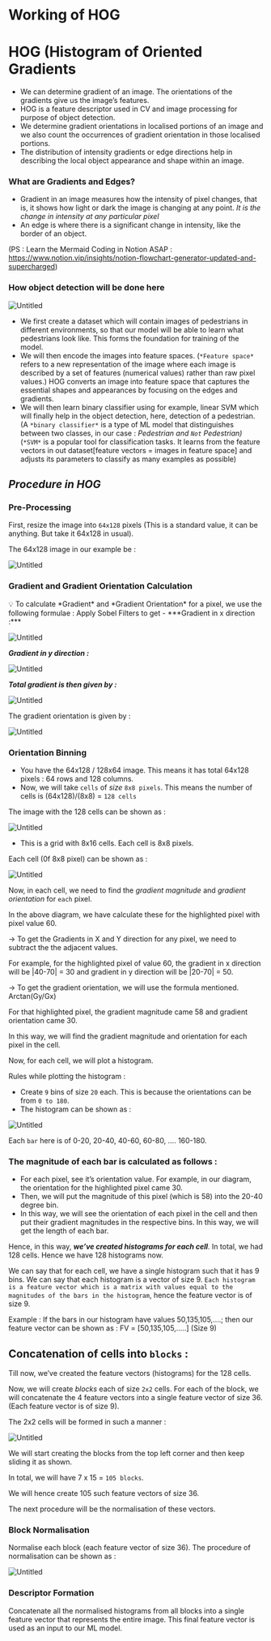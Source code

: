 # Working of HOG

# HOG (Histogram of Oriented Gradients

- We can determine gradient of an image. The orientations of the gradients give us the image’s features.
- HOG is a feature descriptor used in CV and image processing for purpose of object detection.
- We determine gradient orientations in localised portions of an image and we also count the occurrences of gradient orientation in those localised portions.
- The distribution of intensity gradients or edge directions help in describing the local object appearance and shape within an image.

### What are Gradients and Edges?

- Gradient in an image measures how the intensity of pixel changes, that is, it shows how light or dark the image is changing at any point. *It is the change in intensity at any particular pixel*
- An edge is where there is a significant change in intensity, like the border of an object.

(PS : Learn the Mermaid Coding in Notion ASAP : https://www.notion.vip/insights/notion-flowchart-generator-updated-and-supercharged)

### How object detection will be done here

![Untitled](Working%20of%20HOG%20a6f89c9b047845c0bcf3ef204a6e00ad/Untitled.png)

- We first create a dataset which will contain images of pedestrians in different environments, so that our model will be able to learn what pedestrians look like. This forms the foundation for training of the model.
- We will then encode the images into feature spaces.
(`*Feature space*` refers to a new representation of the image where each image is described by a set of features (numerical values) rather than raw pixel values.)
HOG converts an image into feature space that captures the essential shapes and appearances by focusing on the edges and gradients.
- We will then learn binary classifier using for example, linear SVM which will finally help in the object detection, here, detection of a pedestrian. 
(A `*binary classifier*` is a type of ML model that distinguishes between two classes, in our case : *Pedestrian and `Not` Pedestrian)*
(`*SVM*` is a popular tool for classification tasks. It learns from the feature vectors in out dataset[feature vectors = images in feature space] and adjusts its parameters to classify as many examples as possible)

## *Procedure in HOG*

### Pre-Processing

First, resize the image into `64x128` pixels (This is a standard value, it can be anything. But take it 64x128 in usual).

The 64x128 image in our example be : 

![Untitled](Working%20of%20HOG%20a6f89c9b047845c0bcf3ef204a6e00ad/Untitled%201.png)

### Gradient and Gradient Orientation Calculation

<aside>
💡 To calculate *Gradient* and *Gradient Orientation* for a pixel, we use the following formulae : 
Apply Sobel Filters to get - 
***Gradient in x direction :***

![Untitled](Working%20of%20HOG%20a6f89c9b047845c0bcf3ef204a6e00ad/Untitled%202.png)

***Gradient in y direction :*** 

![Untitled](Working%20of%20HOG%20a6f89c9b047845c0bcf3ef204a6e00ad/Untitled%203.png)

***Total gradient is then given by :*** 

![Untitled](Working%20of%20HOG%20a6f89c9b047845c0bcf3ef204a6e00ad/Untitled%204.png)

The gradient orientation is given by : 

![Untitled](Working%20of%20HOG%20a6f89c9b047845c0bcf3ef204a6e00ad/Untitled%205.png)

</aside>

### Orientation Binning

- You have the 64x128 / 128x64 image. This means it has total 64x128 pixels : 64 rows and 128 columns.
- Now, we will take `cells` of *size* `8x8 pixels`. This means the number of cells is (64x128)/(8x8) = `128 cells`

The image with the 128 cells can be shown as : 

![Untitled](Working%20of%20HOG%20a6f89c9b047845c0bcf3ef204a6e00ad/Untitled%206.png)

- This is a grid with 8x16 cells. Each cell is 8x8 pixels.

Each cell (0f 8x8 pixel) can be shown as : 

![Untitled](Working%20of%20HOG%20a6f89c9b047845c0bcf3ef204a6e00ad/Untitled%207.png)

Now, in each cell, we need to find the *gradient magnitude* and *gradient orientation* for `each` pixel. 

In the above diagram, we have calculate these for the highlighted pixel with pixel value 60. 

→ To get the Gradients in X and Y direction for any pixel, we need to subtract the the adjacent values.

For example, for the highlighted pixel of value 60, the gradient in x direction will be |40-70| = 30 and gradient in y direction will be |20-70| = 50.

→ To get the gradient orientation, we will use the formula mentioned. Arctan(Gy/Gx)

For that highlighted pixel, the gradient magnitude came 58 and gradient orientation came 30. 

In this way, we will find the gradient magnitude and orientation for each pixel in the cell. 

Now, for each cell, we will plot a histogram.

Rules while plotting the histogram : 

- Create `9` bins of size `20` each. This is because the orientations can be from `0 to 180`.
- The histogram can be shown as :

![Untitled](Working%20of%20HOG%20a6f89c9b047845c0bcf3ef204a6e00ad/Untitled%208.png)

Each `bar` here is of 0-20, 20-40, 40-60, 60-80, …. 160-180. 

### The magnitude of each bar is calculated as follows :

- For each pixel, see it’s orientation value. For example, in our diagram, the orientation for the highlighted pixel came 30.
- Then, we will put the magnitude of this pixel (which is 58) into the 20-40 degree bin.
- In this way, we will see the orientation of each pixel in the cell and then put their gradient magnitudes in the respective bins. In this way, we will get the length of each bar.

Hence, in this way, ***we’ve created histograms for each cell***. In total, we had 128 cells. Hence we have 128 histograms now. 

We can say that for each cell, we have a single histogram such that it has 9 bins. We can say that each histogram is a vector of size 9. `Each histogram is a feature vector which is a matrix with values equal to the magnitudes of the bars in the histogram`, hence the feature vector is of size 9. 

Example : If the bars in our histogram have values 50,135,105,….; then our feature vector can be shown as : FV = [50,135,105,…..] (Size 9)

## Concatenation of cells into `blocks` :

Till now, we’ve created the feature vectors (histograms) for the 128 cells. 

Now, we will create *blocks* each of size `2x2` cells. For each of the block, we will concatenate the 4 feature vectors into a single feature vector of size 36. (Each feature vector is of size 9).

The 2x2 cells will be formed in such a manner : 

![Untitled](Working%20of%20HOG%20a6f89c9b047845c0bcf3ef204a6e00ad/Untitled%209.png)

We will start creating the blocks from the top left corner and then keep sliding it as shown.

In total, we will have 7 x 15 = `105 blocks`. 

We will hence create 105 such feature vectors of size 36. 

The next procedure will be the normalisation of these vectors. 

### Block Normalisation

Normalise each block (each feature vector of size 36). The procedure of normalisation can be shown as : 

![Untitled](Working%20of%20HOG%20a6f89c9b047845c0bcf3ef204a6e00ad/Untitled%2010.png)

### Descriptor Formation

Concatenate all the normalised histograms from all blocks into a single feature vector that represents the entire image. This final feature vector is used as an input to our ML model.